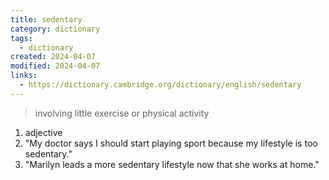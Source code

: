 ```yaml
---
title: sedentary
category: dictionary
tags:
  - dictionary
created: 2024-04-07
modified: 2024-04-07
links:
  - https://dictionary.cambridge.org/dictionary/english/sedentary
---
```


>involving little exercise or physical activity

1. adjective
2. "My doctor says I should start playing sport because my lifestyle is too sedentary."
3. "Marilyn leads a more sedentary lifestyle now that she works at home."
